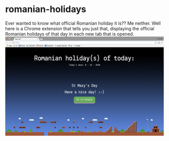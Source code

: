 # romanian-holidays
Ever wanted to know what official Romanian holiday it is?? Me neither. Well here is a Chrome extension that tells you just that, displaying the official Romanian holidays of that day in each new tab that is opened.
![screenshot](https://github.com/margaret0818/romanian-holidays/blob/master/romanian-holidays/img/Screen%20Shot%202018-08-15%20at%2012.22.36%20AM.png)
